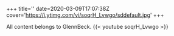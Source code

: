 +++
title=''
date=2020-03-09T17:07:38Z
cover='https://i.ytimg.com/vi/soqrH_Lvwgo/sddefault.jpg'
+++

All content belongs to GlennBeck.
{{< youtube soqrH_Lvwgo >}}
